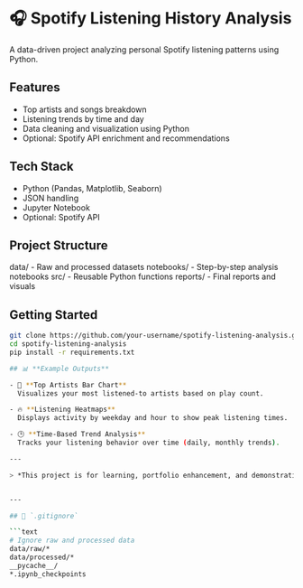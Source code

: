 # 🎧 Spotify Listening History Analysis

A data-driven project analyzing personal Spotify listening patterns using Python.

## Features

- Top artists and songs breakdown
- Listening trends by time and day
- Data cleaning and visualization using Python
- Optional: Spotify API enrichment and recommendations

## Tech Stack

- Python (Pandas, Matplotlib, Seaborn)
- JSON handling
- Jupyter Notebook
- Optional: Spotify API

## Project Structure

data/ - Raw and processed datasets
notebooks/ - Step-by-step analysis notebooks
src/ - Reusable Python functions
reports/ - Final reports and visuals


## Getting Started

```bash
git clone https://github.com/your-username/spotify-listening-analysis.git
cd spotify-listening-analysis
pip install -r requirements.txt

## 📊 **Example Outputs**

- 🎤 **Top Artists Bar Chart**  
  Visualizes your most listened-to artists based on play count.

- 🔥 **Listening Heatmaps**  
  Displays activity by weekday and hour to show peak listening times.

- 🕒 **Time-Based Trend Analysis**  
  Tracks your listening behavior over time (daily, monthly trends).

---

> *This project is for learning, portfolio enhancement, and demonstration purposes only.*


---

## 📄 `.gitignore`

```text
# Ignore raw and processed data
data/raw/*
data/processed/*
__pycache__/
*.ipynb_checkpoints
